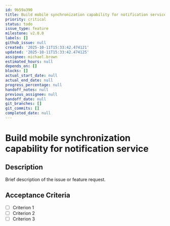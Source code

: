 ```yaml
---
id: 9b59a390
title: Build mobile synchronization capability for notification service
priority: critical
status: todo
issue_type: feature
milestone: v2.0.0
labels: []
github_issue: null
created: '2025-10-11T15:33:42.474121'
updated: '2025-10-11T15:33:42.474125'
assignee: michael.brown
estimated_hours: null
depends_on: []
blocks: []
actual_start_date: null
actual_end_date: null
progress_percentage: null
handoff_notes: null
previous_assignee: null
handoff_date: null
git_branches: []
git_commits: []
completed_date: null
---
```


# Build mobile synchronization capability for notification service

## Description

Brief description of the issue or feature request.

## Acceptance Criteria

- [ ] Criterion 1
- [ ] Criterion 2
- [ ] Criterion 3
